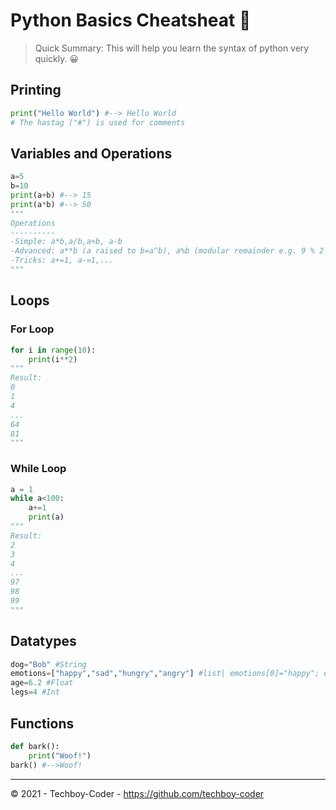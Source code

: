 # Python Basics Cheatsheat 🐍

> Quick Summary: This will help you learn the syntax of python very quickly. 😀

## Printing

```python
print("Hello World") #--> Hello World
# The hastag ("#") is used for comments
```

## Variables and Operations

```python
a=5
b=10
print(a+b) #--> 15
print(a*b) #--> 50
"""
Operations
----------
-Simple: a*b,a/b,a+b, a-b
-Advanced: a**b (a raised to b=a^b), a%b (modular remainder e.g. 9 % 2 = 1; 8 %  = 1)
-Tricks: a+=1, a-=1,...
"""
```

## Loops

### For Loop

```python
for i in range(10):
    print(i**2)
"""
Result:
0
1
4
...
64
81
"""
```

### While Loop

```python
a = 1
while a<100:
    a+=1
    print(a)
"""
Result:
2
3
4
...
97
98
99
"""
```

## Datatypes

```python
dog="Bob" #String
emotions=["happy","sad","hungry","angry"] #list| emotions[0]="happy"; emotions[3]="angry"
age=6.2 #Float
legs=4 #Int
```

## Functions

```python
def bark():
    print("Woof!")
bark() #-->Woof!
```

---

© 2021 - Techboy-Coder - https://github.com/techboy-coder
